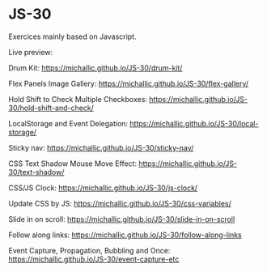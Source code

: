 # JS-30

Exercices mainly based on Javascript.

Live preview: 

Drum Kit: https://michallic.github.io/JS-30/drum-kit/

Flex Panels Image Gallery: https://michallic.github.io/JS-30/flex-gallery/

Hold Shift to Check Multiple Checkboxes: https://michallic.github.io/JS-30/hold-shift-and-check/

LocalStorage and Event Delegation: https://michallic.github.io/JS-30/local-storage/

Sticky nav: https://michallic.github.io/JS-30/sticky-nav/

CSS Text Shadow Mouse Move Effect: https://michallic.github.io/JS-30/text-shadow/

CSS/JS Clock: https://michallic.github.io/JS-30/js-clock/

Update CSS by JS: https://michallic.github.io/JS-30/css-variables/

Slide in on scroll: https://michallic.github.io/JS-30/slide-in-on-scroll

Follow along links: https://michallic.github.io/JS-30/follow-along-links

Event Capture, Propagation, Bubbling and Once: https://michallic.github.io/JS-30/event-capture-etc
